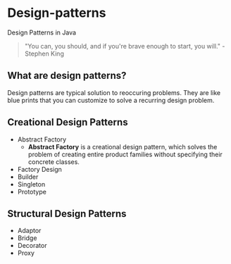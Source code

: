 # Design-patterns
Design Patterns in Java
> "You can, you should, and if you're brave enough to start, you will." -Stephen King
## What are design patterns?
Design patterns are typical solution to reoccuring problems. They are like blue prints that you can customize to solve a recurring design problem.
## Creational Design Patterns
  - Abstract Factory
    - **Abstract Factory** is a creational design pattern, which solves the problem of creating entire product families without specifying their concrete classes.
  - Factory Design
  - Builder
  - Singleton
  - Prototype

## Structural Design Patterns
  - Adaptor
  - Bridge
  - Decorator
  - Proxy




